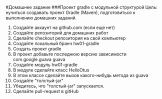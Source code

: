 #Домашнее задание
###Проект gradle с модульной структурой
Цель: нучиться создавать проект Gradle (Maven), подготовиться к выполнению домашних заданий.
1) Создайте аккаунт на github.com (если еще нет)
2) Создайте репозиторий для домашних работ
3) Сделайте checkout репозитория на свой компьютер
4) Создайте локальный бранч hw01-gradle
5) Создать проект gradle
6) В проект добавьте последнюю версию зависимости
<groupId>com.google.guava</groupId>
<artifactId>guava</artifactId>
7) Создайте модуль hw01-gradle
8) В модуле сделайте класс HelloOtus
9) В этом классе сделайте вызов какого-нибудь метода из guava
10) Создайте "толстый-jar"
11) Убедитесь, что "толстый-jar" запускается.
12) Сделайте pull-request в gitHub
